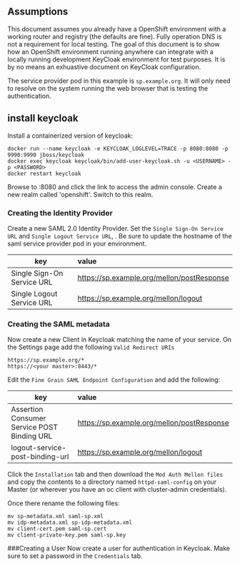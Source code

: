 ## Assumptions
This document assumes you already have a OpenShift environment with a working
router and registry (the defaults are fine).  Fully operation DNS is not a
requirement for local testing.  The goal of this document is to show how an
OpenShift environment running anywhere can integrate with a locally running
development KeyCloak environment for test purposes.  It is by no means an
exhuastive document on KeyCloak configuration.

The service provider pod in this example is `sp.example.org`.  It will only
need to resolve on the system running the web browser that is testing the
authentication.

## install keycloak

Install a containerized version of keycloak:

```
docker run --name keycloak -e KEYCLOAK_LOGLEVEL=TRACE -p 8080:8080 -p 9990:9990 jboss/keycloak
docker exec keycloak keycloak/bin/add-user-keycloak.sh -u <USERNAME> -p <PASSWORD>
docker restart keycloak
```

Browse to <ip>:8080 and click the link to access the admin console.  Create a
new realm called 'openshift'.  Switch to this realm.

### Creating the Identity Provider
Create a new SAML 2.0 Identity Provider.  Set the `Single Sign-On Service URL`
and `Single Logout Service URL`, .  Be sure to update the hostname of the saml
service provider pod in your environment.

| key | value |
| --- |:------| 
| Single Sign-On Service URL | https://sp.example.org/mellon/postResponse |
| Single Logout Service URL | https://sp.example.org/mellon/logout | 

### Creating the SAML metadata
Now create a new Client in Keycloak matching the name of your service.  On the
Settings page add the following `Valid Redirect URIs`

```
https://sp.example.org/*
https://<your master>:8443/*
```

Edit the `Fine Grain SAML Endpoint Configuration` and add the following:

| key | value |
| --- |:------| 
| Assertion Consumer Service POST Binding URL | https://sp.example.org/mellon/postResponse |
| logout-service-post-binding-url | https://sp.example.org/mellon/logout | 

Click the `Installation` tab and then download the `Mod Auth Mellon files` and
copy the contents to a directory named `httpd-saml-config` on your Master (or
wherever you have an oc client with cluster-admin credentials).

Once there rename the following files:

```
mv sp-metadata.xml saml-sp.xml
mv idp-metadata.xml sp-idp-metadata.xml
mv client-cert.pem saml-sp.cert
mv client-private-key.pem saml-sp.key
```

###Creating a User
Now create a user for authentication in Keycloak.  Make sure to set a password
in the `Credentials` tab.
